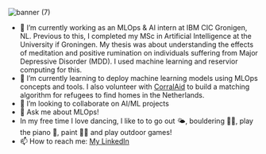 ![banner (7)](https://user-images.githubusercontent.com/66233477/212569648-f6eb9cb6-8a84-43ab-8344-4183f189e6b7.png)

- 🔭 I’m currently working as an MLOps & AI intern at IBM CIC Gronigen, NL. Previous to this, I completed my MSc in Artificial Intelligence at the University if Groningen. My thesis was about understanding the effects of meditation and positive rumination on individuals suffering from Major Depressive Disorder (MDD). I used machine learning and reservior computing for this.
- 🌱 I’m currently learning to deploy machine learning models using MLOps concepts and tools. I also volunteer with [CorralAid](https://www.correlaid.org/) to build a matching algorithm for refugees to find homes in the Netherlands.
- 👯 I’m looking to collaborate on AI/ML projects 
- 💬 Ask me about MLOps!
- In my free time I love dancing, I like to to go out 🌤️, bouldering 🧗‍♂️, play the piano 🎹, paint 👩‍🎨 and play outdoor games!
- 📫 How to reach me: [My LinkedIn](https://www.linkedin.com/in/zulikah-latief-052b80143/)

